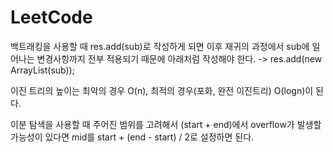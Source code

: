 # LeetCode

백트래킹을 사용할 때 res.add(sub)로 작성하게 되면 이후 재귀의 과정에서 sub에 일어나는 변경사항까지 전부 적용되기 때문에 아래처럼 작성해야 한다.
-> res.add(new ArrayList(sub));

이진 트리의 높이는 최악의 경우 O(n), 최적의 경우(포화, 완전 이진트리) O(logn)이 된다.

이분 탐색을 사용할 때 주어진 범위를 고려해서 (start + end)에서 overflow가 발생할 가능성이 있다면 mid를 start + (end - start) / 2로 설정하면 된다.
